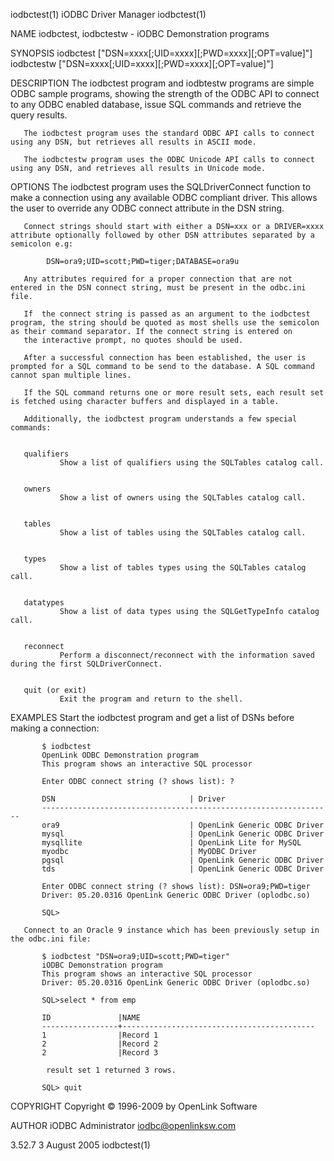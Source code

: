 iodbctest(1)                                                                                 iODBC Driver Manager                                                                                iodbctest(1)



NAME
       iodbctest, iodbctestw - iODBC Demonstration programs


SYNOPSIS
       iodbctest ["DSN=xxxx[;UID=xxxx][;PWD=xxxx][;OPT=value]"]
       iodbctestw ["DSN=xxxx[;UID=xxxx][;PWD=xxxx][;OPT=value]"]


DESCRIPTION
       The  iodbctest program and iodbtestw programs are simple ODBC sample programs, showing the strength of the ODBC API to connect to any ODBC enabled database, issue SQL commands and retrieve the query
       results.

       The iodbctest program uses the standard ODBC API calls to connect using any DSN, but retrieves all results in ASCII mode.

       The iodbctestw program uses the ODBC Unicode API calls to connect using any DSN, and retrieves all results in Unicode mode.


OPTIONS
       The iodbctest program uses the SQLDriverConnect function to make a connection using any available ODBC compliant driver. This allows the user to override  any  ODBC  connect  attribute  in  the  DSN
       string.

       Connect strings should start with either a DSN=xxx or a DRIVER=xxxx attribute optionally followed by other DSN attributes separated by a semicolon e.g:

            DSN=ora9;UID=scott;PWD=tiger;DATABASE=ora9u

       Any attributes required for a proper connection that are not entered in the DSN connect string, must be present in the odbc.ini file.

       If  the connect string is passed as an argument to the iodbctest program, the string should be quoted as most shells use the semicolon as their command separator. If the connect string is entered on
       the interactive prompt, no quotes should be used.

       After a successful connection has been established, the user is prompted for a SQL command to be send to the database. A SQL command cannot span multiple lines.

       If the SQL command returns one or more result sets, each result set is fetched using character buffers and displayed in a table.

       Additionally, the iodbctest program understands a few special commands:


       qualifiers
               Show a list of qualifiers using the SQLTables catalog call.


       owners
               Show a list of owners using the SQLTables catalog call.


       tables
               Show a list of tables using the SQLTables catalog call.


       types
               Show a list of tables types using the SQLTables catalog call.


       datatypes
               Show a list of data types using the SQLGetTypeInfo catalog call.


       reconnect
               Perform a disconnect/reconnect with the information saved during the first SQLDriverConnect.


       quit (or exit)
               Exit the program and return to the shell.


EXAMPLES
       Start the iodbctest program and get a list of DSNs before making a connection:

           $ iodbctest
           OpenLink ODBC Demonstration program
           This program shows an interactive SQL processor

           Enter ODBC connect string (? shows list): ?

           DSN                              | Driver
           -----------------------------------------------------------------
           ora9                             | OpenLink Generic ODBC Driver
           mysql                            | OpenLink Generic ODBC Driver
           mysqllite                        | OpenLink Lite for MySQL
           myodbc                           | MyODBC Driver
           pgsql                            | OpenLink Generic ODBC Driver
           tds                              | OpenLink Generic ODBC Driver

           Enter ODBC connect string (? shows list): DSN=ora9;PWD=tiger
           Driver: 05.20.0316 OpenLink Generic ODBC Driver (oplodbc.so)

           SQL>

       Connect to an Oracle 9 instance which has been previously setup in the odbc.ini file:

           $ iodbctest "DSN=ora9;UID=scott;PWD=tiger"
           iODBC Demonstration program
           This program shows an interactive SQL processor
           Driver: 05.20.0316 OpenLink Generic ODBC Driver (oplodbc.so)

           SQL>select * from emp

           ID               |NAME
           -----------------+-------------------------------------------
           1                |Record 1
           2                |Record 2
           2                |Record 3

            result set 1 returned 3 rows.

           SQL> quit


COPYRIGHT
       Copyright © 1996-2009 by OpenLink Software


AUTHOR
       iODBC Administrator <iodbc@openlinksw.com>



3.52.7                                                                                          3 August 2005                                                                                    iodbctest(1)
